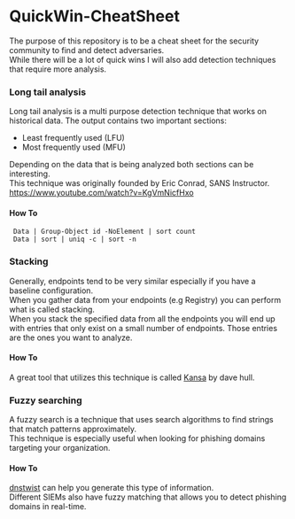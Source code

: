 # QuickWin-CheatSheet
The purpose of this repository is to be a cheat sheet for the security community to find and detect adversaries.  
While there will be a lot of quick wins I will also add detection techniques that require more analysis.  


### Long tail analysis
Long tail analysis is a multi purpose detection technique that works on historical data. The output contains two important sections:  
* Least frequently used (LFU)  
* Most frequently used (MFU)  

Depending on the data that is being analyzed both sections can be interesting.  
This technique was originally founded by Eric Conrad, SANS Instructor.  
https://www.youtube.com/watch?v=KgVmNicfHxo

#### How To  

` Data | Group-Object id -NoElement | sort count`  
` Data | sort | uniq -c | sort -n`  

### Stacking
Generally, endpoints tend to be very similar especially if you have a baseline configuration.  
When you gather data from your endpoints  (e.g Registry) you can perform what is called stacking.  
When you stack the specified data from all the endpoints you will end up with entries that only exist on a small number of endpoints. Those entries are the ones you want to analyze.  

#### How To  

A great tool that utilizes this technique is called [Kansa](https://github.com/davehull/Kansa/) by dave hull.  




### Fuzzy searching 
A fuzzy search is a technique that uses search algorithms to find strings that match patterns approximately.  
This technique is especially useful when looking for phishing domains targeting your organization.  

#### How To  
[dnstwist](https://github.com/elceef/dnstwist) can help you generate this type of information.  
Different SIEMs also have fuzzy matching that allows you to detect phishing domains in real-time.  
